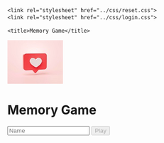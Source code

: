 <!DOCTYPE html>
<html lang="pt-br">
<head>
    <meta charset="UTF-8">
    <meta http-equiv="X-UA-Compatible" content="IE=edge">
    <meta name="viewport" content="width=device-width, initial-scale=1.0">
    
    <link rel="stylesheet" href="../css/reset.css">
    <link rel="stylesheet" href="../css/login.css">
   <script defer src="../js/login.js"></script>


    <title>Memory Game</title>
</head>
<body>
   <form class="login-form">
    <div class="login__header">
        <img src="fotos\fundo.jpg" alt="brain icon">
        <h1>Memory Game</h1>
    </div>
    <input type="text" placeholder="Name" class="login__input">
    <button type="submit" class="login__button" disabled>Play</button>
   </form>
</body>
</html>